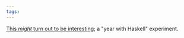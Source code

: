 ```yaml
---
tags: 
---
```


[This *might* turn out to be interesting](http://alephnullplex.appspot.com/blog/view/20090610/haskell-week-one-update); a "year with Haskell" experiment.
